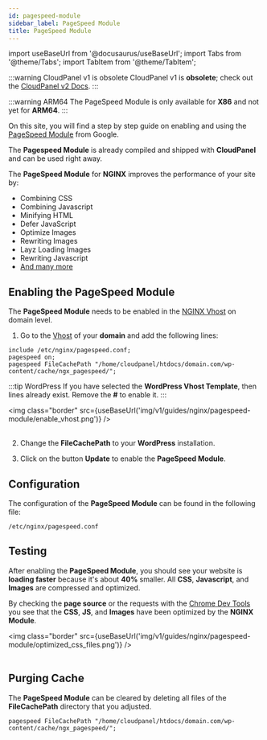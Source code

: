 ```yaml
---
id: pagespeed-module
sidebar_label: PageSpeed Module
title: PageSpeed Module
---
```


import useBaseUrl from '@docusaurus/useBaseUrl';
import Tabs from '@theme/Tabs';
import TabItem from '@theme/TabItem';

:::warning CloudPanel v1 is obsolete
CloudPanel v1 is **obsolete**; check out the [CloudPanel v2 Docs](https://www.cloudpanel.io/docs/v2/introduction/).
:::

:::warning ARM64
The PageSpeed Module is only available for **X86** and not yet for **ARM64**.
:::

On this site, you will find a step by step guide on enabling and using the [PageSpeed Module](https://developers.google.com/speed/pagespeed/module) from Google.

The **Pagespeed Module** is already compiled and shipped with **CloudPanel** and can be used right away.

The **PageSpeed Module** for **NGINX** improves the performance of your site by:

- Combining CSS
- Combining Javascript
- Minifying HTML
- Defer JavaScript
- Optimize Images  
- Rewriting Images
- Layz Loading Images
- Rewriting Javascript
- [And many more](https://www.modpagespeed.com/doc/)

## Enabling the PageSpeed Module

The **PageSpeed Module** needs to be enabled in the [NGINX Vhost](../../frontend-area/domains#vhost) on domain level.

1. Go to the [Vhost](../../frontend-area/domains#vhost) of your **domain** and add the following lines:

```
include /etc/nginx/pagespeed.conf;
pagespeed on;
pagespeed FileCachePath "/home/cloudpanel/htdocs/domain.com/wp-content/cache/ngx_pagespeed/";
```

:::tip WordPress
If you have selected the **WordPress Vhost Template**, then lines already exist. Remove the **#** to enable it.
:::

<img class="border" src={useBaseUrl('img/v1/guides/nginx/pagespeed-module/enable_vhost.png')} /> <br /><br />

2. Change the **FileCachePath** to your **WordPress** installation.

3. Click on the button **Update** to enable the **PageSpeed Module**.

## Configuration

The configuration of the **PageSpeed Module** can be found in the following file:

```
/etc/nginx/pagespeed.conf
```

## Testing

After enabling the **PageSpeed Module**, you should see your website is **loading faster** because it's about **40%** smaller.
All **CSS**, **Javascript**, and **Images** are compressed and optimized.

By checking the **page source** or the requests with the [Chrome Dev Tools](https://developers.google.com/web/tools/chrome-devtools) you see 
that the **CSS**, **JS**, and **Images** have been optimized by the **NGINX Module**.

<img class="border" src={useBaseUrl('img/v1/guides/nginx/pagespeed-module/optimized_css_files.png')} /> <br /><br />

## Purging Cache

The **PageSpeed Module** can be cleared by deleting all files of the **FileCachePath** directory that you adjusted.

```
pagespeed FileCachePath "/home/cloudpanel/htdocs/domain.com/wp-content/cache/ngx_pagespeed/";
```